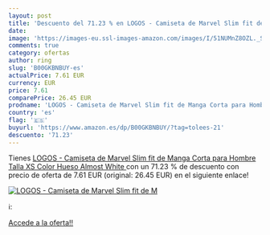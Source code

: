 ```yaml
---
layout: post
title: 'Descuento del 71.23 % en LOGOS - Camiseta de Marvel Slim fit de M'
date: 
image: 'https://images-eu.ssl-images-amazon.com/images/I/51NUMnZ8OZL._SL200_.jpg'
comments: true
category: ofertas
author: ring
slug: 'B00GKBNBUY-es'
actualPrice: 7.61 EUR
currency: EUR
price: 7.61
comparePrice: 26.45 EUR
prodname: 'LOGOS - Camiseta de Marvel Slim fit de Manga Corta para Hombre  Talla XS  Color Hueso  Almost White '
country: 'es'
flag: '🇪🇸'
buyurl: 'https://www.amazon.es/dp/B00GKBNBUY/?tag=tolees-21'
descuento: '71.23'
---
```


Tienes [LOGOS - Camiseta de Marvel Slim fit de Manga Corta para Hombre  Talla XS  Color Hueso  Almost White ](https://www.amazon.es/dp/B00GKBNBUY/?tag=tolees-21) con un 71.23 % de descuento con precio de oferta de 7.61 EUR (original: 26.45 EUR) en el siguiente enlace!

[![LOGOS - Camiseta de Marvel Slim fit de M](https://images-eu.ssl-images-amazon.com/images/I/51NUMnZ8OZL._SL200_.jpg)](https://www.amazon.es/dp/B00GKBNBUY/?tag=tolees-21)

ℹ️:


[Accede a la oferta!!](https://www.amazon.es/dp/B00GKBNBUY/?tag=tolees-21)
